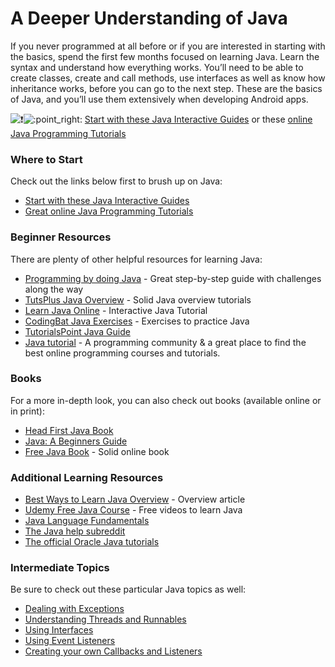 # A Deeper Understanding of Java

If you never programmed at all before or if you are interested in starting with the basics, spend the first few months focused on learning Java. Learn the syntax and understand how everything works. You’ll need to be able to create classes, create and call methods, use interfaces as well as know how inheritance works, before you can go to the next step. These are the basics of Java, and you’ll use them extensively when developing Android apps.

![:exclamation:](https://assets.hackmd.io/build/emojify.js/dist/images/basic/exclamation.png)![:point\_right:](https://assets.hackmd.io/build/emojify.js/dist/images/basic/point_right.png) [Start with these Java Interactive Guides](https://www.ktbyte.com/java-tutorial/book#chapters) or these [online Java Programming Tutorials](http://tutorials.jenkov.com/java)

### Where to Start <a id="Where-to-Start"></a>

Check out the links below first to brush up on Java:

* [Start with these Java Interactive Guides](https://www.ktbyte.com/java-tutorial/book#chapters)
* [Great online Java Programming Tutorials](http://tutorials.jenkov.com/java)

### Beginner Resources <a id="Beginner-Resources"></a>

There are plenty of other helpful resources for learning Java:

* [Programming by doing Java](http://programmingbydoing.com/) - Great step-by-step guide with challenges along the way
* [TutsPlus Java Overview](http://mobile.tutsplus.com/tutorials/android/java-tutorial/) - Solid Java overview tutorials
* [Learn Java Online](http://www.javastring.org/) - Interactive Java Tutorial
* [CodingBat Java Exercises](http://codingbat.com/) - Exercises to practice Java
* [TutorialsPoint Java Guide](http://www.tutorialspoint.com/java/java_basic_syntax.htm)
* [Java tutorial](https://hackr.io/tutorials/learn-java) - A programming community & a great place to find the best online programming courses and tutorials.

### Books <a id="Books"></a>

For a more in-depth look, you can also check out books \(available online or in print\):

* [Head First Java Book](http://www.amazon.com/Head-First-Java-2nd-Edition/dp/0596009208)
* [Java: A Beginners Guide](http://www.amazon.com/Java-Beginners-Guide-Herbert-Schildt/dp/0071809252)
* [Free Java Book](http://java2s.com/Book/Java/CatalogJava.htm) - Solid online book

### Additional Learning Resources <a id="Additional-Learning-Resources"></a>

* [Best Ways to Learn Java Overview](http://www.onvard.com/tracks/best-way-to-learn-java) - Overview article
* [Udemy Free Java Course](https://www.udemy.com/java-tutorial/) - Free videos to learn Java
* [Java Language Fundamentals](http://en.wikibooks.org/wiki/Java_Programming/Language_Fundamentals)
* [The Java help subreddit](http://www.reddit.com/r/javahelp)
* [The official Oracle Java tutorials](http://docs.oracle.com/javase/tutorial/getStarted/index.html)

### Intermediate Topics <a id="Intermediate-Topics"></a>

Be sure to check out these particular Java topics as well:

* [Dealing with Exceptions](http://en.wikibooks.org/wiki/Java_Programming/Exceptions)
* [Understanding Threads and Runnables](http://en.wikibooks.org/wiki/Java_Programming/Threads_and_Runnables)
* [Using Interfaces](http://en.wikibooks.org/wiki/Java_Programming/Interfaces)
* [Using Event Listeners](http://docs.oracle.com/javase/tutorial/uiswing/events/intro.html)
* [Creating your own Callbacks and Listeners](http://stackoverflow.com/a/1477229/362298)

